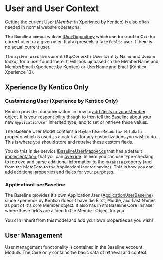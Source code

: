 # User and User Context

Getting the current User (*Member* in Xperience by Kentico) is also often needed in normal website operations.

The Baseline comes with an [IUserRepository](../../src/Core/Core.Models/Repositories/IUserRepository.cs) which can be used to Get the current user, or a given user.  It also presents a fake `Public` user if there is no actual current user.

The system uses the current HttpContext's User Identity Name and does a lookup for a user found there.  It will look up based on the MemberName and MemberEmail (Xperience by Kentico) or UserName and Email (Kentico Xperience 13).

## Xperience By Kentico Only

### Customizing User (Xperience by Kentico Only)

Kentico provides documentation on how to [add fields to your Member object](https://docs.kentico.com/developers-and-admins/development/registration-and-authentication/add-fields-to-member-objects).  It is your responsibility though to then tell the Baseline about your new `ApplicationUser` inherited type, and to set or retrieve those values.

The Baseline User Model contains a `Maybe<IUserMetadata> MetaData` property which is used as a catch all for any customizations you wish to do.  This is where you should store and retreive these custom fields.

You do this in the service [IBaselineUserMapper.cs](../../src/Core/Core.Library.Xperience/Services/IBaselineUserMapper.cs) that has a default [implementation](../../src/Core/Core.Library.Xperience/Services/Implementation/BaselineUserMapper.cs), that you can [override](../customization-points.md).  In here you can use type-checking to retrieve and parse additional information to the `MetaData` property (and from the MetaData to the ApplicationUser for saving).  This is how you can add additional properties and fields for your purposes.

### ApplicationUserBaseline

The Baseline provides it's own ApplicationUser ([ApplicationUserBaseline](../../src/Core/Core.Library.Xperience/Models/ApplicationUserBaseline.cs)) since Xperience by Kentico doesn't have the First, Middle, and Last Names as part of it's core Member object.  It also has in it's Baseline Core Installer where these fields are added to the Member Object for you.

You can inherit from this model and add your own properties as you wish!

## User Management

User management functionality is contained in the Baseline Account Module.  The Core only contains the basic data of retrieval and context.